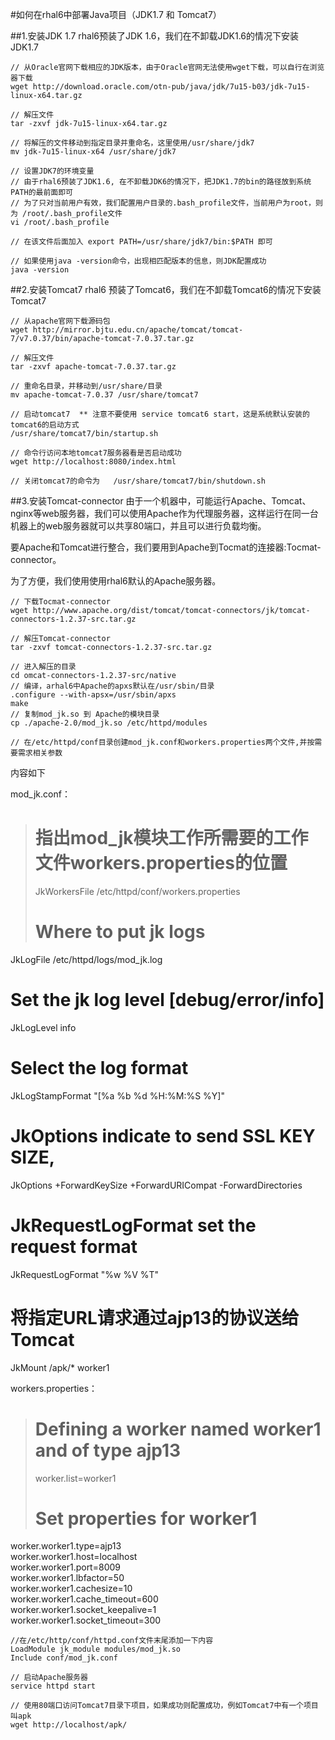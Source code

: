#如何在rhal6中部署Java项目（JDK1.7 和 Tomcat7）

##1.安装JDK 1.7
  rhal6预装了JDK 1.6，我们在不卸载JDK1.6的情况下安装JDK1.7
  
    // 从Oracle官网下载相应的JDK版本，由于Oracle官网无法使用wget下载，可以自行在浏览器下载
    wget http://download.oracle.com/otn-pub/java/jdk/7u15-b03/jdk-7u15-linux-x64.tar.gz
    
    // 解压文件
    tar -zxvf jdk-7u15-linux-x64.tar.gz
    
    // 将解压的文件移动到指定目录并重命名，这里使用/usr/share/jdk7
    mv jdk-7u15-linux-x64 /usr/share/jdk7
    
    // 设置JDK7的环境变量
    // 由于rhal6预装了JDK1.6, 在不卸载JDK6的情况下，把JDK1.7的bin的路径放到系统PATH的最前面即可
    // 为了只对当前用户有效，我们配置用户目录的.bash_profile文件，当前用户为root，则为 /root/.bash_profile文件
    vi /root/.bash_profile
    
    // 在该文件后面加入 export PATH=/usr/share/jdk7/bin:$PATH 即可
    
    // 如果使用java -version命令，出现相匹配版本的信息，则JDK配置成功
    java -version
    
##2.安装Tomcat7
  rhal6 预装了Tomcat6，我们在不卸载Tomcat6的情况下安装Tomcat7
  
    // 从apache官网下载源码包
    wget http://mirror.bjtu.edu.cn/apache/tomcat/tomcat-7/v7.0.37/bin/apache-tomcat-7.0.37.tar.gz
    
    // 解压文件
    tar -zxvf apache-tomcat-7.0.37.tar.gz
    
    // 重命名目录，并移动到/usr/share/目录
    mv apache-tomcat-7.0.37 /usr/share/tomcat7
    
    // 启动tomcat7  ** 注意不要使用 service tomcat6 start，这是系统默认安装的tomcat6的启动方式
    /usr/share/tomcat7/bin/startup.sh
    
    // 命令行访问本地tomcat7服务器看是否启动成功
    wget http://localhost:8080/index.html
    
    // 关闭tomcat7的命令为   /usr/share/tomcat7/bin/shutdown.sh 

##3.安装Tomcat-connector
  由于一个机器中，可能运行Apache、Tomcat、nginx等web服务器，我们可以使用Apache作为代理服务器，这样运行在同一台机器上的web服务器就可以共享80端口，并且可以进行负载均衡。
  
  要Apache和Tomcat进行整合，我们要用到Apache到Tocmat的连接器:Tocmat-connector。
  
  为了方便，我们使用使用rhal6默认的Apache服务器。
  
    // 下载Tocmat-connector
    wget http://www.apache.org/dist/tomcat/tomcat-connectors/jk/tomcat-connectors-1.2.37-src.tar.gz
    
    // 解压Tomcat-connector
    tar -zxvf tomcat-connectors-1.2.37-src.tar.gz
    
    // 进入解压的目录
    cd omcat-connectors-1.2.37-src/native
    // 编译，arhal6中Apache的apxs默认在/usr/sbin/目录
    .configure --with-apsx=/usr/sbin/apxs
    make
    // 复制mod_jk.so 到 Apache的模块目录
    cp ./apache-2.0/mod_jk.so /etc/httpd/modules
    
    // 在/etc/httpd/conf目录创建mod_jk.conf和workers.properties两个文件,并按需要需求相关参数
  内容如下
  
  mod_jk.conf：
  
>  # 指出mod_jk模块工作所需要的工作文件workers.properties的位置<br>
>  JkWorkersFile /etc/httpd/conf/workers.properties <br>
>  # Where to put jk logs<br>
  JkLogFile /etc/httpd/logs/mod_jk.log <br>
  # Set the jk log level [debug/error/info] <br>
  JkLogLevel info <br>
  # Select the log format <br>
  JkLogStampFormat "[%a %b %d %H:%M:%S %Y]" <br>
  # JkOptions indicate to send SSL KEY SIZE, <br>
  JkOptions +ForwardKeySize +ForwardURICompat -ForwardDirectories <br>
  # JkRequestLogFormat set the request format <br>
  JkRequestLogFormat "%w %V %T" <br>
  # 将指定URL请求通过ajp13的协议送给Tomcat <br>
  JkMount /apk/* worker1<br>
    
  workers.properties： 
  
>  # Defining a worker named worker1 and of type ajp13 <br>
>  worker.list=worker1 <br>
>  # Set properties for worker1 <br>
  worker.worker1.type=ajp13 <br>
  worker.worker1.host=localhost <br>
  worker.worker1.port=8009 <br>
  worker.worker1.lbfactor=50 <br>
  worker.worker1.cachesize=10 <br>
  worker.worker1.cache_timeout=600 <br>
  worker.worker1.socket_keepalive=1 <br>
  worker.worker1.socket_timeout=300<br>
    
    //在/etc/http/conf/httpd.conf文件末尾添加一下内容
    LoadModule jk_module modules/mod_jk.so 
    Include conf/mod_jk.conf
    
    // 启动Apache服务器
    service httpd start
    
    // 使用80端口访问Tomcat7目录下项目，如果成功则配置成功，例如Tomcat7中有一个项目叫apk
    wget http://localhost/apk/
  
